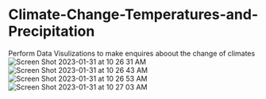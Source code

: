 # Climate-Change-Temperatures-and-Precipitation

Perform Data Visulizations to make enquires aboout the change of climates 
![Screen Shot 2023-01-31 at 10 26 31 AM](https://user-images.githubusercontent.com/98563830/215865267-9abd9d61-b06f-4c2c-b525-ef61b0b1e2c6.png)
![Screen Shot 2023-01-31 at 10 26 43 AM](https://user-images.githubusercontent.com/98563830/215865309-3a0e7cc8-bf05-4aea-8c4e-86c7c0c42ddd.png)
![Screen Shot 2023-01-31 at 10 26 53 AM](https://user-images.githubusercontent.com/98563830/215865322-11271da6-1331-4d09-bf12-aa2fbd8239ef.png)
![Screen Shot 2023-01-31 at 10 27 03 AM](https://user-images.githubusercontent.com/98563830/215865349-3fb5bcaf-6630-405f-91cf-d250f293332d.png)
